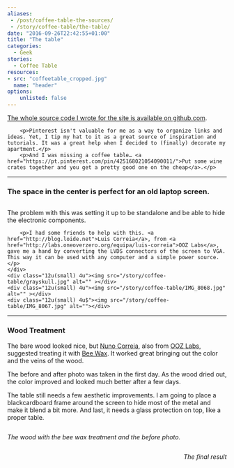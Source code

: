 ```yaml
---
aliases:
 - /post/coffee-table-the-sources/
 - /story/coffee-table/the-table/
date: "2016-09-26T22:42:55+01:00"
title: "The table"
categories: 
  - Geek
stories: 
  - Coffee Table
resources:
- src: "coffeetable_cropped.jpg"
  name: "header"
options:
    unlisted: false
---
```



[The whole source code I wrote for the site is available on github.com](https://github.com/brunoamaral/Coffee-o-Clock).

<div class="row">
	<div class="12u$">

		<p>Pinterest isn't valuable for me as a way to organize links and ideas. Yet, I tip my hat to it as a great source of inspiration and tutorials. It was a great help when I decided to (finally) decorate my apartment.</p>
        <p>And I was missing a coffee table… <a href="https://pt.pinterest.com/pin/425168021054090011/">Put some wine crates together and you get a pretty good one on the cheap</a>.</p>

<hr>
        <h3>The space in the center is perfect for an old laptop screen.</h3>
    </div>
    <div class="6u">
            <img src="/story/coffee-table/coffee_table_naked.jpg" alt="" class="image">
        </div>
        <div class="6u">
            <img src="/story/coffee-table/IMG_8119.jpg" alt="" class="image">
        </div>
<div class="12u$">
        <p>The problem with this was setting it up to be standalone and be able to hide the electronic components. </p>

        <p>I had some friends to help with this. <a href="http://blog.loide.net">Luis Correia</a>, from <a href="http://labs.oneoverzero.org/equipa/luis-correia">OOZ Labs</a>, gave me a hand by converting the LVDS connectors of the screen to VGA. This way it can be used with any computer and a simple power source.</p>
    </div>
    <div class="12u(small) 4u"><img src="/story/coffee-table/grayskull.jpg" alt="" ></div>
    <div class="12u(small) 4u"><img src="/story/coffee-table/IMG_8068.jpg" alt="" ></div>
    <div class="12u(small) 4u$"><img src="/story/coffee-table/IMG_8067.jpg" alt=""></div>
<div class="12u">
<hr>
    <h3>Wood Treatment</h3>
</div>
<div class="4u 12u(medium)">
    <p>The bare wood looked nice, but <a href="http://labs.oneoverzero.org/equipa/nuno-correia/">Nuno Correia</a>, also from <a href="http://labs.oneoverzero.org">OOZ Labs</a>, suggested treating it with <a href="http://www.ikea.com/pt/pt/catalog/products/70329051/">Bee Wax</a>. It worked great bringing out the color and the veins of the wood. </p>
    <p>The before and after photo was taken in the first day. As the wood dried out, the color improved and looked much better after a few days.</p>
   	<p>The table still needs a few aesthetic improvements. I am going to place a blackcardboard frame around the screen to hide most of the metal and make it blend a bit more. And last, it needs a glass protection on top, like a proper table.</p>
    </div>
<div class="4u 6u(medium) 12u(small)">
        <img src="/story/coffee-table/IMG_8242.jpg" alt="" class="">   
        <p><em>The wood with the bee wax treatment and the before photo.</em></p>   
    </div>
    <div class="4u 6u(medium) 12u(small)">
        <img src="/story/coffee-table/final_beewax_treatment.jpg" alt="">
        <p style="text-align:right;""><em>The final result</em></p>
</div>

</div>

    


